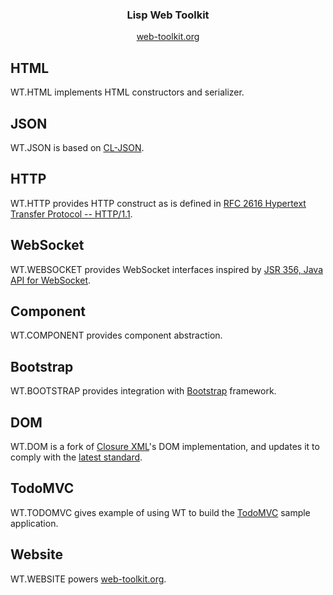 <h3 align="center">Lisp Web Toolkit</h3>

<p align="center">
    <a href="https://web-toolkit.org">web-toolkit.org</a>
</p>


## HTML
WT.HTML implements HTML constructors and serializer.

## JSON
WT.JSON is based on [CL-JSON](https://common-lisp.net/project/cl-json/cl-json.html).

## HTTP
WT.HTTP provides HTTP construct as is defined in [RFC 2616 Hypertext Transfer Protocol -- HTTP/1.1](https://www.ietf.org/rfc/rfc2616.txt).

## WebSocket
WT.WEBSOCKET provides WebSocket interfaces inspired by [JSR 356, Java API for WebSocket](https://www.oracle.com/technetwork/articles/java/jsr356-1937161.html).

## Component
WT.COMPONENT provides component abstraction.

## Bootstrap
WT.BOOTSTRAP provides integration with [Bootstrap](https://getbootstrap.com/) framework.

## DOM
WT.DOM is a fork of [Closure XML](https://common-lisp.net/project/cxml/)'s DOM implementation, and updates it to comply with the [latest standard](https://dom.spec.whatwg.org/).

## TodoMVC
WT.TODOMVC gives example of using WT to build the [TodoMVC](http://todomvc.com/) sample application.

## Website
WT.WEBSITE powers [web-toolkit.org](http://web-toolkit.org).
